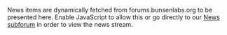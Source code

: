 <noscript>
<div class="warning">
<p>
News items are dynamically fetched from forums.bunsenlabs.org to be presented
here. Enable JavaScript to allow this or go directly to our <a href="https://forums.bunsenlabs.org/viewforum.php?id=12">News subforum</a>
in order to view the news stream.
</p>
</div>
</noscript>
<div class="news"></div>
